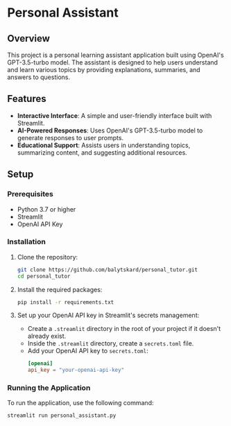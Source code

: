 # Personal Assistant

## Overview

This project is a personal learning assistant application built using OpenAI's GPT-3.5-turbo model. The assistant is designed to help users understand and learn various topics by providing explanations, summaries, and answers to questions.

## Features

- **Interactive Interface**: A simple and user-friendly interface built with Streamlit.
- **AI-Powered Responses**: Uses OpenAI's GPT-3.5-turbo model to generate responses to user prompts.
- **Educational Support**: Assists users in understanding topics, summarizing content, and suggesting additional resources.

## Setup

### Prerequisites

- Python 3.7 or higher
- Streamlit
- OpenAI API Key

### Installation

1. Clone the repository:
    ```sh
    git clone https://github.com/balytskard/personal_tutor.git
    cd personal_tutor
    ```

2. Install the required packages:
    ```sh
    pip install -r requirements.txt
    ```

3. Set up your OpenAI API key in Streamlit's secrets management:
    - Create a `.streamlit` directory in the root of your project if it doesn't already exist.
    - Inside the `.streamlit` directory, create a `secrets.toml` file.
    - Add your OpenAI API key to `secrets.toml`:
      ```toml
      [openai]
      api_key = "your-openai-api-key"
      ```

### Running the Application

To run the application, use the following command:
```sh
streamlit run personal_assistant.py
